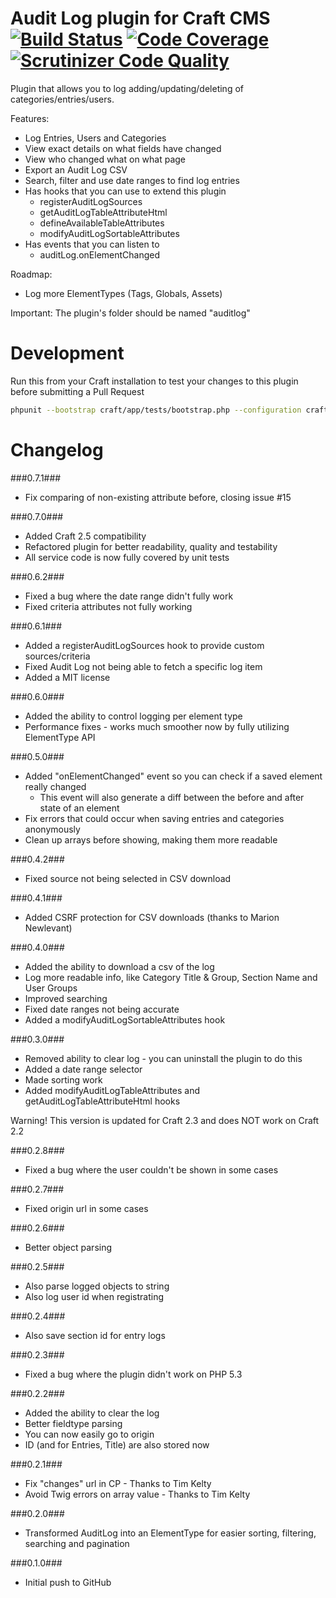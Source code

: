 Audit Log plugin for Craft CMS [![Build Status](https://scrutinizer-ci.com/g/boboldehampsink/auditlog/badges/build.png?b=develop)](https://scrutinizer-ci.com/g/boboldehampsink/auditlog/build-status/develop) [![Code Coverage](https://scrutinizer-ci.com/g/boboldehampsink/auditlog/badges/coverage.png?b=develop)](https://scrutinizer-ci.com/g/boboldehampsink/auditlog/?branch=develop) [![Scrutinizer Code Quality](https://scrutinizer-ci.com/g/boboldehampsink/auditlog/badges/quality-score.png?b=develop)](https://scrutinizer-ci.com/g/boboldehampsink/auditlog/?branch=develop)
=================

Plugin that allows you to log adding/updating/deleting of categories/entries/users.

Features:
 - Log Entries, Users and Categories
 - View exact details on what fields have changed
 - View who changed what on what page
 - Export an Audit Log CSV
 - Search, filter and use date ranges to find log entries
 - Has hooks that you can use to extend this plugin
   - registerAuditLogSources
   - getAuditLogTableAttributeHtml
   - defineAvailableTableAttributes
   - modifyAuditLogSortableAttributes
 - Has events that you can listen to
   - auditLog.onElementChanged

Roadmap:
 - Log more ElementTypes (Tags, Globals, Assets)

Important:
The plugin's folder should be named "auditlog"

Development
=================
Run this from your Craft installation to test your changes to this plugin before submitting a Pull Request
```bash
phpunit --bootstrap craft/app/tests/bootstrap.php --configuration craft/plugins/auditlog/phpunit.xml.dist --coverage-text craft/plugins/auditlog/tests
```

Changelog
=================
###0.7.1###
 - Fix comparing of non-existing attribute before, closing issue #15

###0.7.0###
 - Added Craft 2.5 compatibility
 - Refactored plugin for better readability, quality and testability
 - All service code is now fully covered by unit tests

###0.6.2###
 - Fixed a bug where the date range didn't fully work
 - Fixed criteria attributes not fully working

###0.6.1###
 - Added a registerAuditLogSources hook to provide custom sources/criteria
 - Fixed Audit Log not being able to fetch a specific log item
 - Added a MIT license

###0.6.0###
 - Added the ability to control logging per element type
 - Performance fixes - works much smoother now by fully utilizing ElementType API

###0.5.0###
 - Added "onElementChanged" event so you can check if a saved element really changed
   - This event will also generate a diff between the before and after state of an element
 - Fix errors that could occur when saving entries and categories anonymously
 - Clean up arrays before showing, making them more readable

###0.4.2###
 - Fixed source not being selected in CSV download

###0.4.1###
 - Added CSRF protection for CSV downloads (thanks to Marion Newlevant)

###0.4.0###
 - Added the ability to download a csv of the log
 - Log more readable info, like Category Title & Group, Section Name and User Groups
 - Improved searching
 - Fixed date ranges not being accurate
 - Added a modifyAuditLogSortableAttributes hook

###0.3.0###
 - Removed ability to clear log - you can uninstall the plugin to do this
 - Added a date range selector
 - Made sorting work
 - Added modifyAuditLogTableAttributes and getAuditLogTableAttributeHtml hooks

Warning! This version is updated for Craft 2.3 and does NOT work on Craft 2.2

###0.2.8###
 - Fixed a bug where the user couldn't be shown in some cases

###0.2.7###
 - Fixed origin url in some cases

###0.2.6###
 - Better object parsing

###0.2.5###
 - Also parse logged objects to string
 - Also log user id when registrating

###0.2.4###
 - Also save section id for entry logs

###0.2.3###
 - Fixed a bug where the plugin didn't work on PHP 5.3

###0.2.2###
 - Added the ability to clear the log
 - Better fieldtype parsing
 - You can now easily go to origin
 - ID (and for Entries, Title) are also stored now

###0.2.1###
 - Fix "changes" url in CP - Thanks to Tim Kelty
 - Avoid Twig errors on array value - Thanks to Tim Kelty

###0.2.0###
 - Transformed AuditLog into an ElementType for easier sorting, filtering, searching and pagination

###0.1.0###
 - Initial push to GitHub
